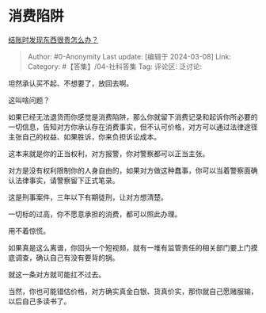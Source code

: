 # 消费陷阱
[结账时发现东西很贵怎么办？](https://www.zhihu.com/question/287356623/answer/3422648935)

> Author: #0-Anonymity
> Last update: [编辑于 2024-03-08]
> Link:
> Category: #【答集】/04-社科答集 
> Tag: 
> 评论区:
> 泛讨论:

坦然承认买不起、不想要了，放回去啊。

这叫啥问题？

如果已经无法退货而你感觉是消费陷阱，那么你就留下消费记录和起诉你所必要的一切信息，告知对方你承认存在消费事实，但不认可价格，对方可以通过法律途径主张自己的权益、如果胜诉，你来负担诉讼成本。

这本来就是你的正当权利，对方报警，你对警察都可以正当主张。

对方是没有权利限制你的人身自由的，如果对方做这种蠢事，你可以当着警察面确认法律事实，请警察留下正式笔录。

这是刑事案件，三年以下有期徒刑，让对方想清楚。

一切标的过高，你不愿意承担的消费，都可以照此办理。

用不着惊慌。

如果真是这么离谱，你回头一个短视频，就有一堆有监管责任的相关部门要上门摸底调查，确认自己有没有要背的锅。

就这一条对方就可能扛不过去。

当然，你也可能错估价格，对方确实真金白银、货真价实，那你就自己愿赌服输，以后自己多读书了。